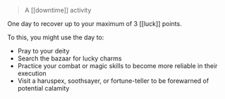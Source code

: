 > A [[downtime]] activity

One day to recover up to your maximum of 3 [[luck]] points.

To this, you might use the day to:

* Pray to your deity
* Search the bazaar for lucky charms
* Practice your combat or magic skills to become more reliable in their execution
* Visit a haruspex, soothsayer, or fortune-teller to be forewarned of potential calamity
